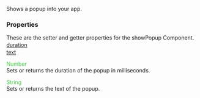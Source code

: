 Shows a popup into your app.

<style>.samp { margin-top: 2px; } </style><h3>Properties</h3>These are the setter and getter properties for the showPopup Component.
<div class="samp"><a href="#duration-0" data-transition="pop" data-rel="popup" class="ui-link">duration </a></div><div class="samp"><a href="#text-5" data-transition="pop" data-rel="popup" class="ui-link">text </a></div>
<div data-role="popup" id="duration-0" class="ui-content"><p><span style="color:#4c4;">Number</span><br>Sets or returns the duration of the popup in milliseconds.</p></div><div data-role="popup" id="text-5" class="ui-content"><p><span style="color:#4c4;">String</span><br>Sets or returns the text of the popup.</p></div>
